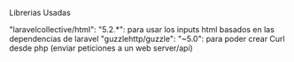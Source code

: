 ﻿Librerias Usadas        

   "laravelcollective/html": "5.2.*": para usar los inputs html basados en las dependencias de laravel
   "guzzlehttp/guzzle": "~5.0": para poder crear Curl desde php (enviar peticiones a un web server/api)